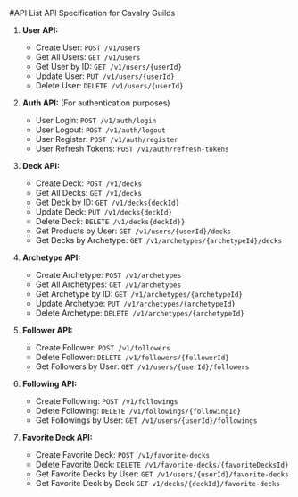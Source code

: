 #API List
API Specification for Cavalry Guilds

1. **User API:**

   - Create User: `POST /v1/users`
   - Get All Users: `GET /v1/users`
   - Get User by ID: `GET /v1/users/{userId}`
   - Update User: `PUT /v1/users/{userId}`
   - Delete User: `DELETE /v1/users/{userId}`

2. **Auth API:** (For authentication purposes)

   - User Login: `POST /v1/auth/login`
   - User Logout: `POST /v1/auth/logout`
   - User Register: `POST /v1/auth/register`
   - User Refresh Tokens: `POST /v1/auth/refresh-tokens`

3. **Deck API:**

   - Create Deck: `POST /v1/decks`
   - Get All Decks: `GET /v1/decks`
   - Get Deck by ID: `GET /v1/decks{deckId}`
   - Update Deck: `PUT /v1/decks{deckId}`
   - Delete Deck: `DELETE /v1/decks{deckId}}`
   - Get Products by User: `GET /v1/users/{userId}/decks`
   - Get Decks by Archetype: `GET /v1/archetypes/{archetypeId}/decks`

4. **Archetype API:**

   - Create Archetype: `POST /v1/archetypes`
   - Get All Archetypes: `GET /v1/archetypes`
   - Get Archetype by ID: `GET /v1/archetypes/{archetypeId}`
   - Update Archetype: `PUT /v1/archetypes/{archetypeId}`
   - Delete Archetype: `DELETE /v1/archetypes/{archetypeId}`

5. **Follower API:**

   - Create Follower: `POST /v1/followers`
   - Delete Follower: `DELETE /v1/followers/{followerId}`
   - Get Followers by User: `GET /v1/users/{userId}/followers`

6. **Following API:**

   - Create Following: `POST /v1/followings`
   - Delete Following: `DELETE /v1/followings/{followingId}`
   - Get Followings by User: `GET /v1/users/{userId}/followings`

7. **Favorite Deck API:**
   - Create Favorite Deck: `POST /v1/favorite-decks`
   - Delete Favorite Deck: `DELETE /v1/favorite-decks/{favoriteDecksId}`
   - Get Favorite Decks by User: `GET /v1/users/{userId}/favorite-decks`
   - Get Favorite Deck by Deck `GET v1/decks/{deckId}/favorite-decks`
